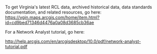 To get Virginia's latest RCL data, archived historical data, data standards documentation, and related resources, go here: 
https://vgin.maps.arcgis.com/home/item.html?id=cd9bed71346d4476a0a08d3685cb36ae

For a Network Analyst tutorial, go here:

http://help.arcgis.com/en/arcgisdesktop/10.0/pdf/network-analyst-tutorial.pdf
